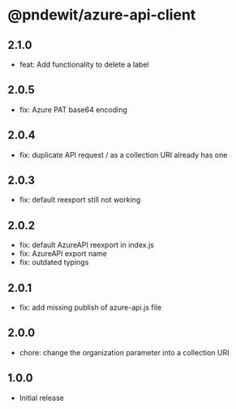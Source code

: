 # @pndewit/azure-api-client

## 2.1.0

- feat: Add functionality to delete a label

## 2.0.5

- fix: Azure PAT base64 encoding

## 2.0.4

- fix: duplicate API request / as a collection URI already has one

## 2.0.3

- fix: default reexport still not working

## 2.0.2

- fix: default AzureAPI reexport in index.js
- fix: AzureAPI export name
- fix: outdated typings

## 2.0.1

- fix: add missing publish of azure-api.js file

## 2.0.0

- chore: change the organization parameter into a collection URI

## 1.0.0

- Initial release
